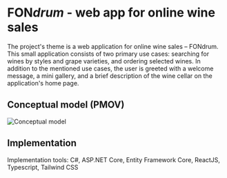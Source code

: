 # FON<i>drum</i> - web app for online wine sales

The project's theme is a web application for online wine sales – FONdrum. 
This small application consists of two primary use cases: 
searching for wines by styles and grape varieties, and ordering selected wines. 
In addition to the mentioned use cases, 
the user is greeted with a welcome message, a mini gallery, 
and a brief description of the wine cellar on the application's home page.


## Conceptual model (PMOV)
![Conceptual model](https://github.com/djordjije11/FONdrum-E-trgovina/blob/main/documentation/FONdrum_PMOV.png?raw=true "Conceptual model")

## Implementation

Implementation tools: C#, ASP.NET Core, Entity Framework Core, ReactJS, Typescript, Tailwind CSS
